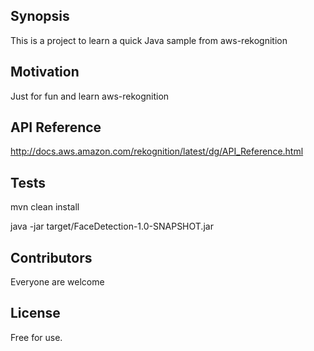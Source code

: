 ## Synopsis

This is a project to learn a quick Java sample from aws-rekognition


## Motivation

Just for fun and learn aws-rekognition


## API Reference

http://docs.aws.amazon.com/rekognition/latest/dg/API_Reference.html


## Tests

mvn clean install

java -jar target/FaceDetection-1.0-SNAPSHOT.jar
 

## Contributors

Everyone are welcome

## License

Free for use.